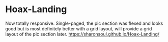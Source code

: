 # Hoax-Landing
Now totally responsive. Single-paged, the pic section was flexed and looks good but is most definitely better with a grid layout, will provide a grid layout of the pic section later. 
https://sharonsoul.github.io/Hoax-Landing/

